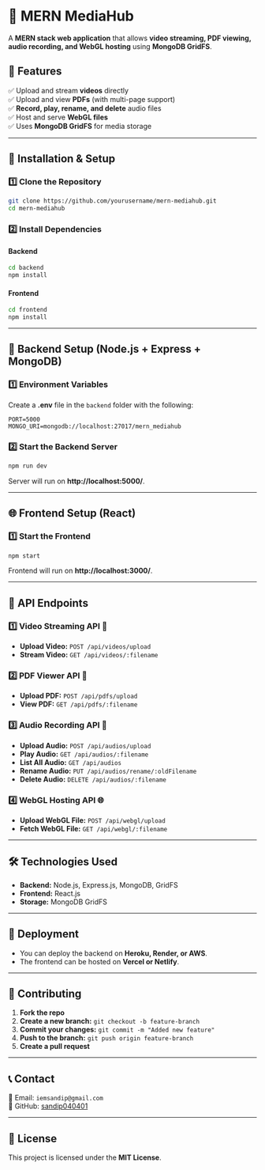 # 📌 MERN MediaHub

A **MERN stack web application** that allows **video streaming, PDF viewing, audio recording, and WebGL hosting** using **MongoDB GridFS**.

## 🚀 Features
✅ Upload and stream **videos** directly  
✅ Upload and view **PDFs** (with multi-page support)  
✅ **Record, play, rename, and delete** audio files  
✅ Host and serve **WebGL files**  
✅ Uses **MongoDB GridFS** for media storage  

---

## 📌 Installation & Setup

### **1️⃣ Clone the Repository**
```bash
git clone https://github.com/yourusername/mern-mediahub.git
cd mern-mediahub
```

### **2️⃣ Install Dependencies**
#### **Backend**
```bash
cd backend
npm install
```

#### **Frontend**
```bash
cd frontend
npm install
```

---

## 🔧 **Backend Setup (Node.js + Express + MongoDB)**
### **1️⃣ Environment Variables**
Create a **.env** file in the `backend` folder with the following:
```env
PORT=5000
MONGO_URI=mongodb://localhost:27017/mern_mediahub
```

### **2️⃣ Start the Backend Server**
```bash
npm run dev
```
Server will run on **http://localhost:5000/**.

---

## 🌐 **Frontend Setup (React)**
### **1️⃣ Start the Frontend**
```bash
npm start
```
Frontend will run on **http://localhost:3000/**.

---

## 📂 API Endpoints

### **1️⃣ Video Streaming API** 🎥  
- **Upload Video:** `POST /api/videos/upload`  
- **Stream Video:** `GET /api/videos/:filename`  

### **2️⃣ PDF Viewer API** 📄  
- **Upload PDF:** `POST /api/pdfs/upload`  
- **View PDF:** `GET /api/pdfs/:filename`  

### **3️⃣ Audio Recording API** 🎤  
- **Upload Audio:** `POST /api/audios/upload`  
- **Play Audio:** `GET /api/audios/:filename`  
- **List All Audio:** `GET /api/audios`  
- **Rename Audio:** `PUT /api/audios/rename/:oldFilename`  
- **Delete Audio:** `DELETE /api/audios/:filename`  

### **4️⃣ WebGL Hosting API** 🌐  
- **Upload WebGL File:** `POST /api/webgl/upload`  
- **Fetch WebGL File:** `GET /api/webgl/:filename`  

---

## 🛠 **Technologies Used**
- **Backend:** Node.js, Express.js, MongoDB, GridFS  
- **Frontend:** React.js  
- **Storage:** MongoDB GridFS  

---

## 📌 **Deployment**
- You can deploy the backend on **Heroku, Render, or AWS**.  
- The frontend can be hosted on **Vercel or Netlify**.  

---

## 🤝 **Contributing**
1. **Fork the repo**  
2. **Create a new branch:** `git checkout -b feature-branch`  
3. **Commit your changes:** `git commit -m "Added new feature"`  
4. **Push to the branch:** `git push origin feature-branch`  
5. **Create a pull request**  

---

## 📞 Contact
📧 Email: `iemsandip@gmail.com`  
🚀 GitHub: [sandip040401](https://github.com/sandip040401)  

---

## 📜 License
This project is licensed under the **MIT License**.
